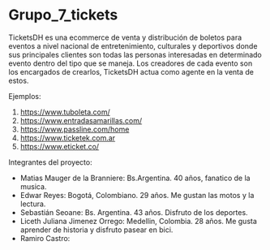 # Grupo_7_tickets

TicketsDH es una ecommerce de venta y distribución de boletos para eventos a nivel nacional de entretenimiento, culturales y deportivos donde sus principales clientes son todas las personas interesadas en determinado evento dentro del tipo que se maneja. Los creadores de cada evento son los encargados de crearlos, TicketsDH actua como agente en la venta de estos.

Ejemplos:
1. https://www.tuboleta.com/
2. https://www.entradasamarillas.com/
3. https://www.passline.com/home
4. https://www.ticketek.com.ar
5. https://www.eticket.co/

Integrantes del proyecto:

- Matias Mauger de la Branniere: Bs.Argentina. 40 años, fanatico de la musica.
- Edwar Reyes: Bogotá, Colombiano. 29 años. Me gustan las motos y la lectura.
- Sebastián Seoane: Bs. Argentina. 43 años. Disfruto de los deportes.
- Liceth Juliana Jimenez Orrego: Medellin, Colombia. 28 años. Me gusta aprender de historia y disfruto pasear en bici.
- Ramiro Castro:
